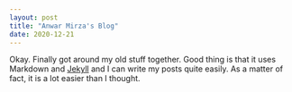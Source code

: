 ```yaml
---
layout: post
title: "Anwar Mirza's Blog"
date: 2020-12-21
---
```


Okay. Finally got around my old stuff together. Good thing is that it
uses Markdown and [Jekyll](http://jekyllrb.com) and I can write my posts
quite easily. As a matter of fact, it is a lot easier than I thought.
